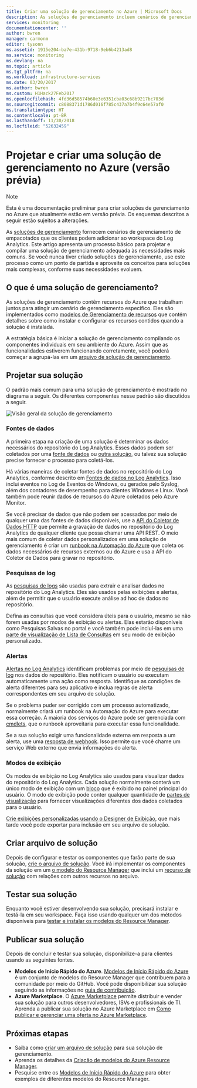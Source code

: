 ```yaml
---
title: Criar uma solução de gerenciamento no Azure | Microsoft Docs
description: As soluções de gerenciamento incluem cenários de gerenciamento de empacotados no Azure que os clientes podem adicionar ao workspace do Log Analytics.  Este artigo fornece detalhes sobre como criar soluções de gerenciamento para usar em seu próprio ambiente ou disponibilizar para os clientes.
services: monitoring
documentationcenter: ''
author: bwren
manager: carmonm
editor: tysonn
ms.assetid: 1915e204-ba7e-431b-9718-9eb6b4213ad8
ms.service: monitoring
ms.devlang: na
ms.topic: article
ms.tgt_pltfrm: na
ms.workload: infrastructure-services
ms.date: 03/20/2017
ms.author: bwren
ms.custom: H1Hack27Feb2017
ms.openlocfilehash: 4fd36d58574b60e3e6351cba03c68b9217bc703d
ms.sourcegitcommit: c8088371d1786d016f785c437a7b4f9c64e57af0
ms.translationtype: HT
ms.contentlocale: pt-BR
ms.lasthandoff: 11/30/2018
ms.locfileid: "52632459"
---
```

# <a name="design-and-build-a-management-solution-in-azure-preview"></a>Projetar e criar uma solução de gerenciamento no Azure (versão prévia)
> [!NOTE]
> Esta é uma documentação preliminar para criar soluções de gerenciamento no Azure que atualmente estão em versão prévia. Os esquemas descritos a seguir estão sujeitos a alterações.

As [soluções de gerenciamento]( solutions.md) fornecem cenários de gerenciamento de empacotados que os clientes podem adicionar ao workspace do Log Analytics.  Este artigo apresenta um processo básico para projetar e compilar uma solução de gerenciamento adequada às necessidades mais comuns.  Se você nunca tiver criado soluções de gerenciamento, use este processo como um ponto de partida e aproveite os conceitos para soluções mais complexas, conforme suas necessidades evoluem.

## <a name="what-is-a-management-solution"></a>O que é uma solução de gerenciamento?

As soluções de gerenciamento contêm recursos do Azure que trabalham juntos para atingir um cenário de gerenciamento específico.  Eles são implementados como [modelos de Gerenciamento de recursos](../../azure-resource-manager/resource-manager-quickstart-create-templates-use-the-portal.md) que contém detalhes sobre como instalar e configurar os recursos contidos quando a solução é instalada.

A estratégia básica é iniciar a solução de gerenciamento compilando os componentes individuais em seu ambiente do Azure.  Assim que as funcionalidades estiverem funcionando corretamente, você poderá começar a agrupá-las em um [arquivo de solução de gerenciamento]( solutions-solution-file.md). 


## <a name="design-your-solution"></a>Projetar sua solução
O padrão mais comum para uma solução de gerenciamento é mostrado no diagrama a seguir.  Os diferentes componentes nesse padrão são discutidos a seguir.

![Visão geral da solução de gerenciamento](media/solutions-creating/solution-overview.png)


### <a name="data-sources"></a>Fontes de dados
A primeira etapa na criação de uma solução é determinar os dados necessários do repositório do Log Analytics.  Esses dados podem ser coletados por uma [fonte de dados](../../azure-monitor/platform/agent-data-sources.md) ou [outra solução]( solutions.md), ou talvez sua solução precise fornecer o processo para coletá-los.

Há várias maneiras de coletar fontes de dados no repositório do Log Analytics, conforme descrito em [Fontes de dados no Log Analytics](../../azure-monitor/platform/agent-data-sources.md).  Isso inclui eventos no Log de Eventos do Windows, ou gerados pelo Syslog, além dos contadores de desempenho para clientes Windows e Linux.  Você também pode reunir dados de recursos do Azure coletados pelo Azure Monitor.  

Se você precisar de dados que não podem ser acessados por meio de qualquer uma das fontes de dados disponíveis, use a [API do Coletor de Dados HTTP](../../log-analytics/log-analytics-data-collector-api.md) que permite a gravação de dados no repositório do Log Analytics de qualquer cliente que possa chamar uma API REST.  O meio mais comum de coletar dados personalizados em uma solução de gerenciamento é criar um [runbook na Automação do Azure](../../automation/automation-runbook-types.md) que coleta os dados necessários de recursos externos ou do Azure e usa a API do Coletor de Dados para gravar no repositório.  

### <a name="log-searches"></a>Pesquisas de log
As [pesquisas de logs](../../log-analytics/log-analytics-queries.md) são usadas para extrair e analisar dados no repositório do Log Analytics.  Eles são usados pelas exibições e alertas, além de permitir que o usuário execute análise ad hoc de dados no repositório.  

Defina as consultas que você considera úteis para o usuário, mesmo se não forem usadas por modos de exibição ou alertas.  Elas estarão disponíveis como Pesquisas Salvas no portal e você também pode incluí-las em uma [parte de visualização de Lista de Consultas](../../azure-monitor/platform/view-designer-parts.md#list-of-queries-part) em seu modo de exibição personalizado.

### <a name="alerts"></a>Alertas
[Alertas no Log Analytics](../../monitoring-and-diagnostics/monitoring-overview-alerts.md) identificam problemas por meio de [pesquisas de log](#log-searches) nos dados do repositório.  Eles notificam o usuário ou executam automaticamente uma ação como resposta. Identifique as condições de alerta diferentes para seu aplicativo e inclua regras de alerta correspondentes em seu arquivo de solução.

Se o problema puder ser corrigido com um processo automatizado, normalmente criará um runbook na Automação do Azure para executar essa correção.  A maioria dos serviços do Azure pode ser gerenciada com [cmdlets](/powershell/azure/overview), que o runbook aproveitaria para executar essa funcionalidade.

Se a sua solução exigir uma funcionalidade externa em resposta a um alerta, use uma [resposta de webhook](../../monitoring-and-diagnostics/alert-metric.md).  Isso permite que você chame um serviço Web externo que envia informações do alerta.

### <a name="views"></a>Modos de exibição
Os modos de exibição no Log Analytics são usados para visualizar dados do repositório do Log Analytics.  Cada solução normalmente conterá um único modo de exibição com um [bloco](../../azure-monitor/platform/view-designer-tiles.md) que é exibido no painel principal do usuário.  O modo de exibição pode conter qualquer quantidade de [partes de visualização](../../azure-monitor/platform/view-designer-parts.md) para fornecer visualizações diferentes dos dados coletados para o usuário.

[Crie exibições personalizadas usando o Designer de Exibição](../../azure-monitor/platform/view-designer.md), que mais tarde você pode exportar para inclusão em seu arquivo de solução.  


## <a name="create-solution-file"></a>Criar arquivo de solução
Depois de configurar e testar os componentes que farão parte de sua solução, [crie o arquivo de solução]( solutions-solution-file.md).  Você irá implementar os componentes da solução em um [o modelo do Resource Manager](../../azure-resource-manager/resource-group-authoring-templates.md) que inclui um [recurso de solução]( solutions-solution-file.md#solution-resource) com relações com outros recursos no arquivo.  


## <a name="test-your-solution"></a>Testar sua solução
Enquanto você estiver desenvolvendo sua solução, precisará instalar e testá-la em seu workspace.  Faça isso usando qualquer um dos métodos disponíveis para [testar e instalar os modelos do Resource Manager](../../azure-resource-manager/resource-group-template-deploy.md).

## <a name="publish-your-solution"></a>Publicar sua solução
Depois de concluir e testar sua solução, disponibilize-a para clientes usando as seguintes fontes.

- **Modelos de Início Rápido do Azure**.  [Modelos de Início Rápido do Azure](https://azure.microsoft.com/resources/templates/) é um conjunto de modelos do Resource Manager que contribuem para a comunidade por meio do GitHub.  Você pode disponibilizar sua solução seguindo as informações no [guia de contribuição](https://github.com/Azure/azure-quickstart-templates/tree/master/1-CONTRIBUTION-GUIDE).
- **Azure Marketplace**.  O [Azure Marketplace](https://azuremarketplace.microsoft.com/marketplace/) permite distribuir e vender sua solução para outros desenvolvedores, ISVs e profissionais de TI.  Aprenda a publicar sua solução no Azure Marketplace em [Como publicar e gerenciar uma oferta no Azure Marketplace](../../marketplace/marketplace-publishers-guide.md).



## <a name="next-steps"></a>Próximas etapas
* Saiba como [criar um arquivo de solução]( solutions-solution-file.md) para sua solução de gerenciamento.
* Aprenda os detalhes da [Criação de modelos do Azure Resource Manager](../../azure-resource-manager/resource-group-authoring-templates.md).
* Pesquise entre os [Modelos de Início Rápido do Azure](https://azure.microsoft.com/documentation/templates) para obter exemplos de diferentes modelos do Resource Manager.
